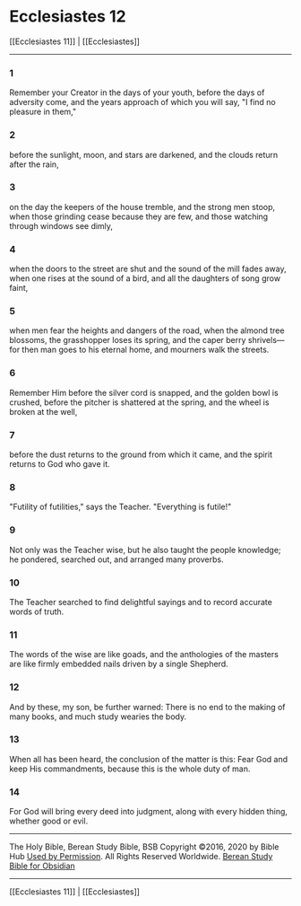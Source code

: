 # Ecclesiastes 12

[[Ecclesiastes 11]] | [[Ecclesiastes]]

---

### 1
Remember your Creator in the days of your youth, before the days of adversity come, and the years approach of which you will say, "I find no pleasure in them,"

### 2
before the sunlight, moon, and stars are darkened, and the clouds return after the rain,

### 3
on the day the keepers of the house tremble, and the strong men stoop, when those grinding cease because they are few, and those watching through windows see dimly,

### 4
when the doors to the street are shut and the sound of the mill fades away, when one rises at the sound of a bird, and all the daughters of song grow faint,

### 5
when men fear the heights and dangers of the road, when the almond tree blossoms, the grasshopper loses its spring, and the caper berry shrivels—for then man goes to his eternal home, and mourners walk the streets.

### 6
Remember Him before the silver cord is snapped, and the golden bowl is crushed, before the pitcher is shattered at the spring, and the wheel is broken at the well,

### 7
before the dust returns to the ground from which it came, and the spirit returns to God who gave it.

### 8
"Futility of futilities," says the Teacher. "Everything is futile!"

### 9
Not only was the Teacher wise, but he also taught the people knowledge; he pondered, searched out, and arranged many proverbs.

### 10
The Teacher searched to find delightful sayings and to record accurate words of truth.

### 11
The words of the wise are like goads, and the anthologies of the masters are like firmly embedded nails driven by a single Shepherd.

### 12
And by these, my son, be further warned: There is no end to the making of many books, and much study wearies the body.

### 13
When all has been heard, the conclusion of the matter is this: Fear God and keep His commandments, because this is the whole duty of man.

### 14
For God will bring every deed into judgment, along with every hidden thing, whether good or evil.

---

The Holy Bible, Berean Study Bible, BSB
Copyright ©2016, 2020 by Bible Hub
[Used by Permission](https://berean.bible/terms.htm). All Rights Reserved Worldwide.
[Berean Study Bible for Obsidian](https://github.com/gapmiss/berean-study-bible-for-obsidian)

---

[[Ecclesiastes 11]] | [[Ecclesiastes]]

